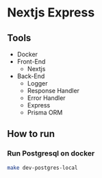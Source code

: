 # Nextjs Express

## Tools

- Docker
- Front-End
  - Nextjs
- Back-End
  - Logger
  - Response Handler
  - Error Handler
  - Express
  - Prisma ORM

## How to run

### Run Postgresql on docker

```bash
make dev-postgres-local
```
